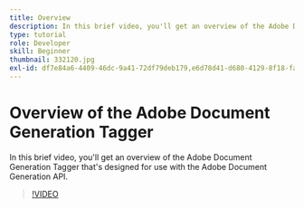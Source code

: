 ```yaml
---
title: Overview
description: In this brief video, you'll get an overview of the Adobe Document Generation Tagger that's designed for use with the Adobe Document Generation API
type: tutorial
role: Developer
skill: Beginner
thumbnail: 332120.jpg
exl-id: df7e84a6-4409-46dc-9a41-72df79deb179,e6d78d41-d680-4129-8f18-fa41bc81b6c2
---
```

# Overview of the Adobe Document Generation Tagger

In this brief video, you'll get an overview of the Adobe Document Generation Tagger that's designed for use with the Adobe Document Generation API.

>[!VIDEO](https://video.tv.adobe.com/v/332120?hidetitle=true)
